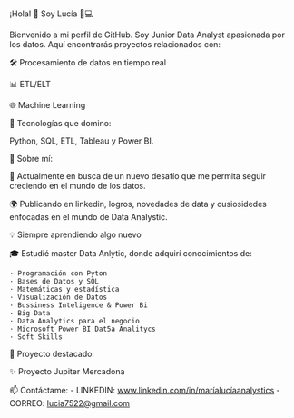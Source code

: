 ¡Hola! 👋 Soy Lucía 🧠💻

Bienvenido a mi perfil de GitHub. Soy Junior Data Analyst apasionada por los datos. Aquí encontrarás proyectos relacionados con:





🛠️ Procesamiento de datos en tiempo real

📊 ETL/ELT

🌐 Machine Learning

🚀 Tecnologías que domino:

Python, SQL, ETL, Tableau y Power BI.  



🌟 Sobre mí:

🎯 Actualmente en busca de un nuevo desafío que me permita seguir creciendo en el mundo de los datos.

🌍 Publicando en linkedin, logros, novedades de data y cusiosidedes enfocadas en el mundo de Data Analystic.

💡 Siempre aprendiendo algo nuevo

🎓 Estudié master Data Anlytic, donde adquirí conocimientos de:



    · Programación con Pyton
    · Bases de Datos y SQL
    · Matemáticas y estadística
    · Visualización de Datos
    · Bussiness Inteligence & Power Bi
    · Big Data
    · Data Analytics para el negocio
    · Microsoft Power BI Dat5a Analitycs
    · Soft Skills



🎨 Proyecto destacado:

✨ Proyecto Jupiter Mercadona



📫 Contáctame: 
    - LINKEDIN: www.linkedin.com/in/maríalucíaanalystics
    - CORREO: lucia7522@gmail.com
